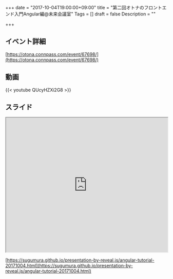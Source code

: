 +++
date = "2017-10-04T19:00:00+09:00"
title = "第二回オトナのフロントエンド入門Angular編@未来会議室"
Tags = []
draft = false
Description = ""

+++

## イベント詳細

[https://otona.connpass.com/event/67698/](https://otona.connpass.com/event/67698/)

## 動画

{{< youtube QUcyHZXi2G8 >}}

## スライド

<iframe src="https://sugumura.github.io/presentation-by-reveal.js/angular-tutorial-20171004.html" onload="this.focus();" width="100%" height="420px"></iframe>

[https://sugumura.github.io/presentation-by-reveal.js/angular-tutorial-20171004.html](https://sugumura.github.io/presentation-by-reveal.js/angular-tutorial-20171004.html)
